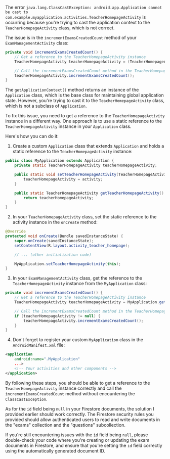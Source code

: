 The error `java.lang.ClassCastException: android.app.Application cannot be cast to com.example.myapplication.activities.TeacherHomepageActivity` is occurring because you're trying to cast the application context to the `TeacherHomepageActivity` class, which is not correct.

The issue is in the `incrementExamsCreatedCount` method of your `ExamManagementActivity` class:

```java
private void incrementExamsCreatedCount() {
    // Get a reference to the TeacherHomepageActivity instance
    TeacherHomepageActivity teacherHomepageActivity = (TeacherHomepageActivity) getApplicationContext();

    // Call the incrementExamsCreatedCount method in the TeacherHomepageActivity
    teacherHomepageActivity.incrementExamsCreatedCount();
}
```

The `getApplicationContext()` method returns an instance of the `Application` class, which is the base class for maintaining global application state. However, you're trying to cast it to the `TeacherHomepageActivity` class, which is not a subclass of `Application`.

To fix this issue, you need to get a reference to the `TeacherHomepageActivity` instance in a different way. One approach is to use a static reference to the `TeacherHomepageActivity` instance in your `Application` class.

Here's how you can do it:

1. Create a custom `Application` class that extends `Application` and holds a static reference to the `TeacherHomepageActivity` instance:

```java
public class MyApplication extends Application {
    private static TeacherHomepageActivity teacherHomepageActivity;

    public static void setTeacherHomepageActivity(TeacherHomepageActivity activity) {
        teacherHomepageActivity = activity;
    }

    public static TeacherHomepageActivity getTeacherHomepageActivity() {
        return teacherHomepageActivity;
    }
}
```

2. In your `TeacherHomepageActivity` class, set the static reference to the activity instance in the `onCreate` method:

```java
@Override
protected void onCreate(Bundle savedInstanceState) {
    super.onCreate(savedInstanceState);
    setContentView(R.layout.activity_teacher_homepage);

    // ... (other initialization code)

    MyApplication.setTeacherHomepageActivity(this);
}
```

3. In your `ExamManagementActivity` class, get the reference to the `TeacherHomepageActivity` instance from the `MyApplication` class:

```java
private void incrementExamsCreatedCount() {
    // Get a reference to the TeacherHomepageActivity instance
    TeacherHomepageActivity teacherHomepageActivity = MyApplication.getTeacherHomepageActivity();

    // Call the incrementExamsCreatedCount method in the TeacherHomepageActivity
    if (teacherHomepageActivity != null) {
        teacherHomepageActivity.incrementExamsCreatedCount();
    }
}
```

4. Don't forget to register your custom `MyApplication` class in the `AndroidManifest.xml` file:

```xml
<application
    android:name=".MyApplication"
    ...>
    <!-- Your activities and other components -->
</application>
```

By following these steps, you should be able to get a reference to the `TeacherHomepageActivity` instance correctly and call the `incrementExamsCreatedCount` method without encountering the `ClassCastException`.

As for the `id` field being `null` in your Firestore documents, the solution I provided earlier should work correctly. The Firestore security rules you provided should allow authenticated users to read and write documents in the "exams" collection and the "questions" subcollection.

If you're still encountering issues with the `id` field being `null`, please double-check your code where you're creating or updating the exam documents in Firestore, and ensure that you're setting the `id` field correctly using the automatically generated document ID.
